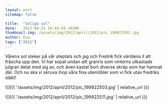 ```yaml
---
layout: post
sitemap: false

title:  "Soliga sol"
date:   2012-04-25 16:44:59 +0100
thumbnail-img: /assets/img/2012/april/2012/pic_199922503.jpg
author: Eva
tags: ["2012"]
---
```


Vårens sol steker på vår uteplats och jag och Fredrik fick världens il att fräscha upp den. Vi har sopat undan allt granris som vinterns utkastade julgran delat med sig av, och även kastat bort diverse skräp som har hamnat där. Och nu ska vi skruva ihop våra fina utemöbler som vi fick utav fredriks släkt!

![]({{ '/assets/img/2012/april/2012/pic_199922503.jpg'  | relative_url }})

![]({{ '/assets/img/2012/april/2012/pic_199922511.jpg'  | relative_url }})

